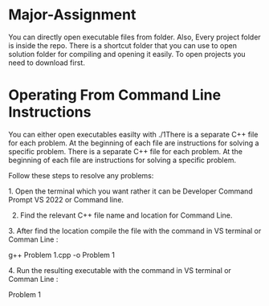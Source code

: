 # Major-Assignment
You can directly open executable files from folder. 
Also,
Every project folder is inside the repo. There is a shortcut folder that you can use to open solution folder for compiling and opening it easily. To open projects you need to download first.


#  Operating From Command Line Instructions
You can either open executables easilty with ./1There is a separate C++ file for each problem. At the beginning of each file are instructions for solving a specific problem.  There is a separate C++ file for each problem. At the beginning of each file are instructions for solving a specific problem.

Follow these steps to resolve any problems:  

1.⁠ Open the terminal which you want rather it can be Developer Command Prompt VS 2022 or Command line.


2. Find the relevant C++ file name and location for Command Line. 

3.⁠ After find the location compile the file with the command in VS terminal or Comman Line⁠ : 

g++ Problem 1.cpp -o Problem 1  

4.⁠ ⁠Run the resulting executable with the command in VS terminal or Comman Line : ⁠ 

Problem 1 
